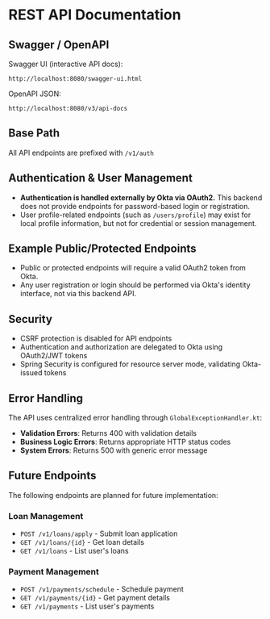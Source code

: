 # REST API Documentation

## Swagger / OpenAPI

Swagger UI (interactive API docs):
```
http://localhost:8080/swagger-ui.html
```

OpenAPI JSON:
```
http://localhost:8080/v3/api-docs
```

## Base Path
All API endpoints are prefixed with `/v1/auth`

## Authentication & User Management
- **Authentication is handled externally by Okta via OAuth2.** This backend does not provide endpoints for password-based login or registration.
- User profile-related endpoints (such as `/users/profile`) may exist for local profile information, but not for credential or session management.

## Example Public/Protected Endpoints
- Public or protected endpoints will require a valid OAuth2 token from Okta.
- Any user registration or login should be performed via Okta's identity interface, not via this backend API.

## Security
- CSRF protection is disabled for API endpoints
- Authentication and authorization are delegated to Okta using OAuth2/JWT tokens
- Spring Security is configured for resource server mode, validating Okta-issued tokens

## Error Handling

The API uses centralized error handling through `GlobalExceptionHandler.kt`:

- **Validation Errors**: Returns 400 with validation details
- **Business Logic Errors**: Returns appropriate HTTP status codes
- **System Errors**: Returns 500 with generic error message

## Future Endpoints

The following endpoints are planned for future implementation:

### Loan Management
- `POST /v1/loans/apply` - Submit loan application
- `GET /v1/loans/{id}` - Get loan details
- `GET /v1/loans` - List user's loans

### Payment Management
- `POST /v1/payments/schedule` - Schedule payment
- `GET /v1/payments/{id}` - Get payment details
- `GET /v1/payments` - List user's payments
